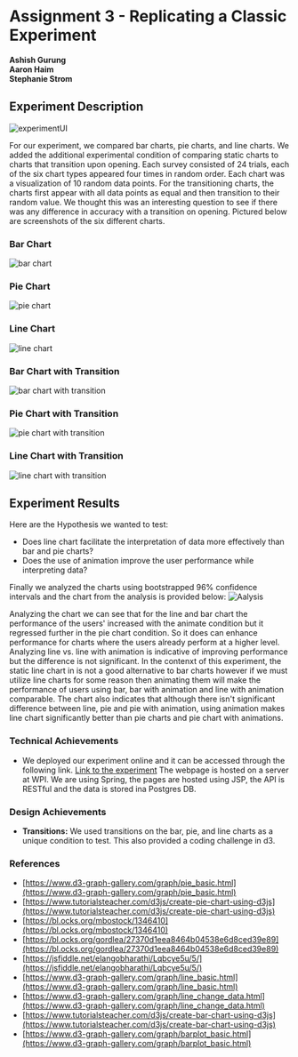 Assignment 3 - Replicating a Classic Experiment  
===

**Ashish Gurung<br>
Aaron Haim<br>
Stephanie Strom<br>**

Experiment Description
---

![experimentUI](img/expermintUI.png)

For our experiment, we compared bar charts, pie charts, and line charts. We added the additional experimental condition of comparing static charts to charts that transition upon opening. Each survey consisted of 24 trials, each of the six chart types appeared four times in random order. Each chart was a visualization of 10 random data points. For the transitioning charts, the charts first appear with all data points as equal and then transition to their random value. We thought this was an interesting question to see if there was any difference in accuracy with a transition on opening. Pictured below are screenshots of the six different charts.

### Bar Chart
![bar chart](img/bar.png)
### Pie Chart
![pie chart](img/pie.png)
### Line Chart
![line chart](img/line.png)
### Bar Chart with Transition
![bar chart with transition](img/bar_ani.png)
### Pie Chart with Transition
![pie chart with transition](img/pie_ani.png)
### Line Chart with Transition
![line chart with transition](img/line_ani.png)

Experiment Results
---
 Here are the Hypothesis we wanted to test:
  * Does line chart facilitate the interpretation of data more effectively than bar and pie charts?
  * Does the use of animation improve the user performance while interpreting data?


Finally we analyzed the charts using bootstrapped 96\% confidence intervals and the chart from the analysis is provided below:
![Aalysis](img/confidenceintervals.png)


Analyzing the chart we can see that for the line and bar chart the performance of the users' increased with the animate condition but it regressed further in the pie chart condition. So it does can enhance performance for charts where the users already perform at a higher level. Analyzing line vs. line with animation is indicative of improving performance but the difference is not significant. In the contenxt of this experiment, the static line chart in is not a good alternative to bar charts however if we must utilize line charts for some reason then animating them will make the performance of users using bar, bar with animation and line with animation comparable. The chart also indicates that although there isn't significant difference between line, pie and pie with animation, using animation makes line chart significantly better than pie charts and pie chart with animations.


### Technical Achievements
- We deployed our experiment online and it can be accessed through the following link.
[Link to the experiment](https://internal.assistments.org/LiveChart/experimentindex)
The webpage is hosted on a server at WPI. 
We are using Spring, the pages are hosted using JSP, the API is RESTful and the data is stored ina Postgres DB.


### Design Achievements
- **Transitions:** We used transitions on the bar, pie, and line charts as a unique condition to test. This also provided a coding challenge in d3.

### References
- [https://www.d3-graph-gallery.com/graph/pie_basic.html](https://www.d3-graph-gallery.com/graph/pie_basic.html)
- [https://www.tutorialsteacher.com/d3js/create-pie-chart-using-d3js](https://www.tutorialsteacher.com/d3js/create-pie-chart-using-d3js)
- [https://bl.ocks.org/mbostock/1346410](https://bl.ocks.org/mbostock/1346410)
- [https://bl.ocks.org/gordlea/27370d1eea8464b04538e6d8ced39e89](https://bl.ocks.org/gordlea/27370d1eea8464b04538e6d8ced39e89)
- [https://jsfiddle.net/elangobharathi/Lqbcye5u/5/](https://jsfiddle.net/elangobharathi/Lqbcye5u/5/)
- [https://www.d3-graph-gallery.com/graph/line_basic.html](https://www.d3-graph-gallery.com/graph/line_basic.html)
- [https://www.d3-graph-gallery.com/graph/line_change_data.html](https://www.d3-graph-gallery.com/graph/line_change_data.html)
- [https://www.tutorialsteacher.com/d3js/create-bar-chart-using-d3js](https://www.tutorialsteacher.com/d3js/create-bar-chart-using-d3js)
- [https://www.d3-graph-gallery.com/graph/barplot_basic.html](https://www.d3-graph-gallery.com/graph/barplot_basic.html)
